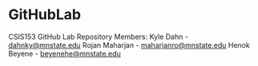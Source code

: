 # GitHubLab
CSIS153 GitHub Lab Repository
Members:
Kyle Dahn - dahnky@mnstate.edu
Rojan Maharjan - maharjanro@mnstate.edu
Henok Beyene - beyenehe@mnstate.edu
